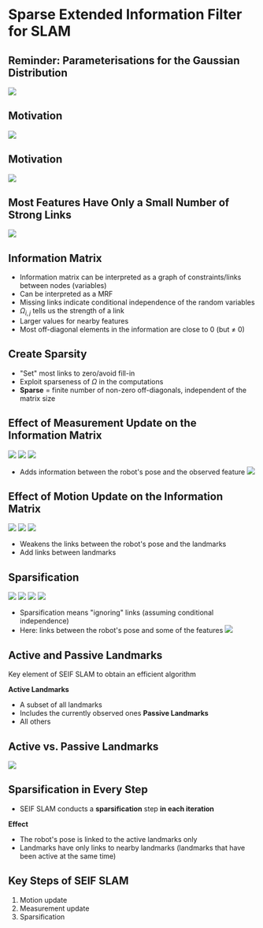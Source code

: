 # Sparse Extended Information Filter for SLAM
## Reminder: Parameterisations for the Gaussian Distribution
![](Images/reminder-eif.png)

## Motivation
![](Images/seif-motivation.png)

## Motivation
![](Images/seif-motivation-2.png)

## Most Features Have Only a Small Number of Strong Links
![](Images/features-small-links.png)

## Information Matrix
- Information matrix can be interpreted as a graph of constraints/links between nodes (variables)
- Can be interpreted as a MRF
- Missing links indicate conditional independence of the random variables
- $\Omega_{i,j}$  tells us the strength of a link
- Larger values for nearby features
- Most off-diagonal elements in the information are close to 0 (but $\neq$ 0)

## Create Sparsity
- "Set" most links to zero/avoid fill-in
- Exploit sparseness of $\Omega$ in the computations
- **Sparse** = finite number of non-zero off-diagonals, independent of the matrix size

## Effect of Measurement Update on the Information Matrix
![](Images/effect-information-matrix.png)
![](Images/effect-information-matrix.png)
![](Images/effect-information-matrix3.png)
- Adds information between the robot's pose and the observed feature
![](Images/effect-information-matrix4.png)

## Effect of Motion Update on the Information Matrix
![](Images/effect-information-matrix5.png)
![](Images/effect-information-matrix6.png)
![](Images/effect-information-matrix7.png)
- Weakens the links between the robot's pose and the landmarks
- Add links between landmarks

## Sparsification
![](Images/sparsification.png)
![](Images/sparsification1.png)
![](Images/sparsification2.png)
![](Images/sparsification3.png)
- Sparsification means "ignoring" links (assuming conditional independence)
- Here: links between the robot's pose and some of the features
![](Images/sparsification4.png)

## Active and Passive Landmarks
Key element of SEIF SLAM to obtain an efficient algorithm

**Active Landmarks**
- A subset of all landmarks
- Includes the currently observed ones
**Passive Landmarks**
- All others

## Active vs. Passive Landmarks
![](Images/active_vs_passive_landmarks.png)

## Sparsification in Every Step
- SEIF SLAM conducts a **sparsification** step **in each iteration**

**Effect**
- The robot's pose is linked to the active landmarks only
- Landmarks have only links to nearby landmarks (landmarks that have been active at the same time)

## Key Steps of SEIF SLAM
1. Motion update
2. Measurement update
3. Sparsification

